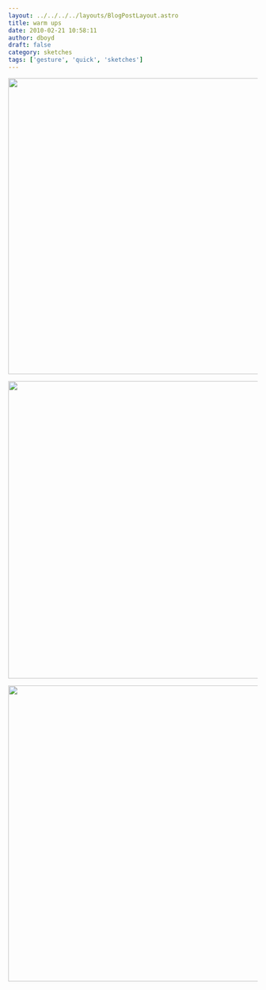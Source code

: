 ```yaml
---
layout: ../../../../layouts/BlogPostLayout.astro
title: warm ups
date: 2010-02-21 10:58:11
author: dboyd
draft: false
category: sketches
tags: ['gesture', 'quick', 'sketches']
---
```

<img
    src="https://img.selfiespirits.com/images/2010/02/sparta001.jpg"
    alt=""
    style="width: auto; height: clamp(0px, 95vh, 597px);"
/>

<img
    src="https://img.selfiespirits.com/images/2010/02/sparta002.jpg"
    alt=""
    style="width: auto; height: clamp(0px, 95vh, 600px);"
/>

<img
    src="https://img.selfiespirits.com/images/2010/02/sparta003.jpg"
    alt=""
    style="width: auto; height: clamp(0px, 95vh, 597px);"
/>

